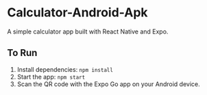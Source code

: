 # Calculator-Android-Apk

A simple calculator app built with React Native and Expo.

## To Run

1.  Install dependencies: `npm install`
2.  Start the app: `npm start`
3.  Scan the QR code with the Expo Go app on your Android device.
